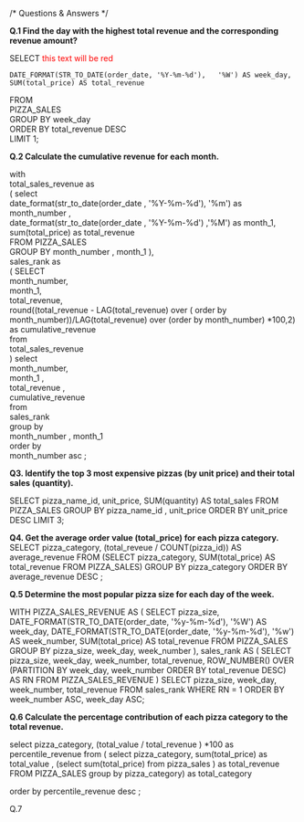 /* Questions & Answers */

**Q.1 Find the day with the highest total revenue and the corresponding revenue amount?**

SELECT <span style="color: red;">this text will be red</span>

  
    DATE_FORMAT(STR_TO_DATE(order_date, '%Y-%m-%d'),   '%W') AS week_day,  
    SUM(total_price) AS total_revenue  
FROM   
      PIZZA_SALES  
GROUP BY week_day  
ORDER BY total_revenue DESC  
LIMIT 1;  




**Q.2 Calculate the cumulative revenue for each month.**

with   
total_sales_revenue as  
( select   
	 date_format(str_to_date(order_date , '%Y-%m-%d'), '%m') as month_number ,  
     date_format(str_to_date(order_date , '%Y-%m-%d') ,'%M') as month_1,  
     sum(total_price) as total_revenue  
     FROM PIZZA_SALES  
     GROUP BY month_number , month_1 ),  
sales_rank as  
		( SELECT   
				month_number,  
				month_1,  
                total_revenue,  
                round((total_revenue - LAG(total_revenue) over ( order by month_number))/LAG(total_revenue) over (order by month_number) *100,2) as cumulative_revenue  
			  	from   
                total_sales_revenue  
                )
  	select   
		  	month_number,      
		    	month_1 ,   
			total_revenue ,  
            cumulative_revenue  
  	from   
  		sales_rank  
  	group by     
			month_number , month_1  
	order by   
			month_number  asc ;  





**Q3. Identify the top 3 most expensive pizzas (by unit price) and their total sales (quantity).**
  
   SELECT 
    pizza_name_id, unit_price, SUM(quantity) AS total_sales
FROM
    PIZZA_SALES
GROUP BY pizza_name_id , unit_price
ORDER BY unit_price DESC
LIMIT 3;



**Q4. Get the average order value (total_price) for each pizza category.**
SELECT 
    pizza_category,
    (total_reveue / COUNT(pizza_id)) AS average_revenue
FROM
    (SELECT 
        pizza_category, SUM(total_price) AS total_revenue
    FROM
        PIZZA_SALES)
GROUP BY pizza_category
ORDER BY average_revenue DESC
  ;




**Q.5 Determine the most popular pizza size for each day of the week.**

WITH PIZZA_SALES_REVENUE AS (
    SELECT 
        pizza_size,
        DATE_FORMAT(STR_TO_DATE(order_date, '%y-%m-%d'), '%W') AS week_day,
        DATE_FORMAT(STR_TO_DATE(order_date, '%y-%m-%d'), '%w') AS week_number,
        SUM(total_price) AS total_revenue
    FROM
        PIZZA_SALES
    GROUP BY 
        pizza_size, week_day, week_number
),
sales_rank AS (
    SELECT 
        pizza_size,
        week_day,
        week_number,
        total_revenue,
        ROW_NUMBER() OVER (PARTITION BY week_day, week_number ORDER BY total_revenue DESC) AS RN
    FROM
        PIZZA_SALES_REVENUE
)
SELECT 
    pizza_size,
    week_day,
    week_number,
    total_revenue
FROM 
    sales_rank
WHERE 
    RN = 1
ORDER BY 
    week_number ASC, week_day ASC;



**Q.6 Calculate the percentage contribution of each pizza category to the total revenue.**


select
	  pizza_category,
      (total_value / total_revenue ) *100 as percentile_revenue
      from
		( select
          pizza_category,
          sum(total_price) as total_value ,
          (select sum(total_price) from pizza_sales ) as total_revenue
FROM PIZZA_SALES
group by pizza_category) as total_category

order by 
percentile_revenue  desc ;


Q.7  


